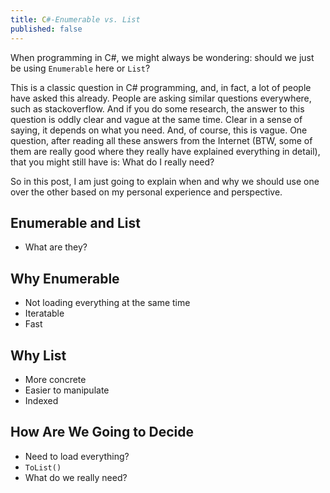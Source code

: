 ```yaml
---
title: C#-Enumerable vs. List
published: false
---
```


When programming in C#, we might always be wondering: should we just be using `Enumerable` here or
`List`?

This is a classic question in C# programming, and, in fact, a lot of people have asked this already.
People are asking similar questions everywhere, such as stackoverflow. And if you do some research,
the answer to this question is oddly clear and vague at the same time. Clear in a sense of saying, it depends
on what you need. And, of course, this is vague. One question, after reading all these answers from
the Internet (BTW, some of them are really good where they really have explained everything in detail),
that you might still have is: What do I really need?

So in this post, I am just going to explain when and why we should use one over the other based on my
personal experience and perspective.

## Enumerable and List
 - What are they?

## Why Enumerable
 - Not loading everything at the same time
 - Iteratable
 - Fast

## Why List
 - More concrete
 - Easier to manipulate
 - Indexed

## How Are We Going to Decide
 - Need to load everything?
 - `ToList()`
 - What do we really need?
